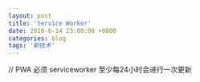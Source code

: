 ```yaml
---
layout: post
title: 'Service Worker'
date: 2018-6-14 23:00:00 +0800
categories: blog
tags: '新技术'
---
```


// PWA 必须
serviceworker 至少每24小时会进行一次更新